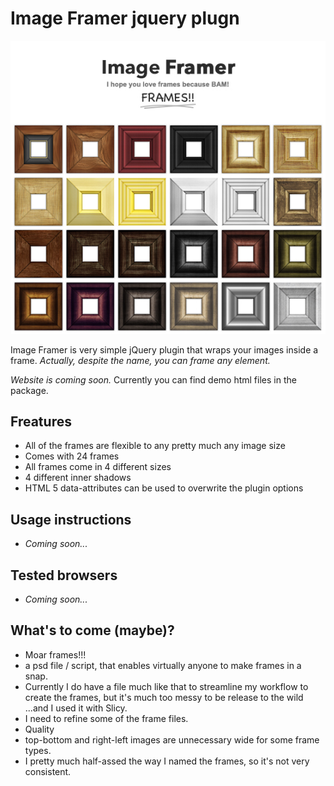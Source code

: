 # Image Framer jquery plugn

![Image Framer](Image-Framer.jpg)

Image Framer is very simple jQuery plugin that wraps your images inside a frame. _Actually, despite the name, you can frame any element._


_Website is coming soon._ Currently you can find demo html files in the package.

## Freatures

* All of the frames are flexible to any pretty much any image size
* Comes with 24 frames
* All frames come in 4 different sizes
* 4 different inner shadows
* HTML 5 data-attributes can be used to overwrite the plugin options

## Usage instructions

* _Coming soon..._


## Tested browsers

* _Coming soon..._

## What's to come (maybe)?

* Moar frames!!!
* a psd file / script, that enables virtually anyone to make frames in a snap.
 * Currently I do have a file much like that to streamline my workflow to create the frames, but it's much too messy to be release to the wild ...and I used it with Slicy.
* I need to refine some of the frame files.
 * Quality
 * top-bottom and right-left images are unnecessary wide for some frame types.
 * I pretty much half-assed the way I named the frames, so it's not very consistent.
